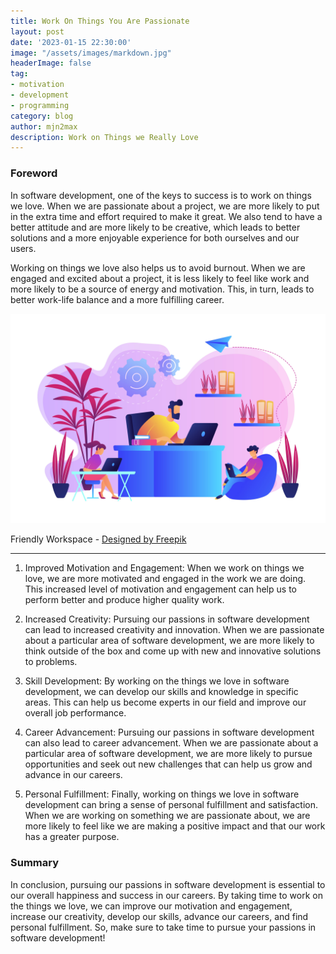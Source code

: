 ```yaml
---
title: Work On Things You Are Passionate
layout: post
date: '2023-01-15 22:30:00'
image: "/assets/images/markdown.jpg"
headerImage: false
tag:
- motivation
- development
- programming
category: blog
author: mjn2max
description: Work on Things we Really Love
---
```


### Foreword
In software development, one of the keys to success is to work on things we love. When we are passionate about a project, we are more likely to put in the extra time and effort required to make it great. We also tend to have a better attitude and are more likely to be creative, which leads to better solutions and a more enjoyable experience for both ourselves and our users.

Working on things we love also helps us to avoid burnout. When we are engaged and excited about a project, it is less likely to feel like work and more likely to be a source of energy and motivation. This, in turn, leads to better work-life balance and a more fulfilling career.

![Banner](../assets/blog/friendly-workspace.jpg)
<figcaption class="caption">Friendly Workspace - <a href="http://www.freepik.com">Designed by Freepik</a></figcaption>

---

1. Improved Motivation and Engagement: When we work on things we love, we are more motivated and engaged in the work we are doing. This increased level of motivation and engagement can help us to perform better and produce higher quality work.

2. Increased Creativity: Pursuing our passions in software development can lead to increased creativity and innovation. When we are passionate about a particular area of software development, we are more likely to think outside of the box and come up with new and innovative solutions to problems.

3. Skill Development: By working on the things we love in software development, we can develop our skills and knowledge in specific areas. This can help us become experts in our field and improve our overall job performance.

4. Career Advancement: Pursuing our passions in software development can also lead to career advancement. When we are passionate about a particular area of software development, we are more likely to pursue opportunities and seek out new challenges that can help us grow and advance in our careers.

5. Personal Fulfillment: Finally, working on things we love in software development can bring a sense of personal fulfillment and satisfaction. When we are working on something we are passionate about, we are more likely to feel like we are making a positive impact and that our work has a greater purpose.

### Summary
In conclusion, pursuing our passions in software development is essential to our overall happiness and success in our careers. By taking time to work on the things we love, we can improve our motivation and engagement, increase our creativity, develop our skills, advance our careers, and find personal fulfillment. So, make sure to take time to pursue your passions in software development!
